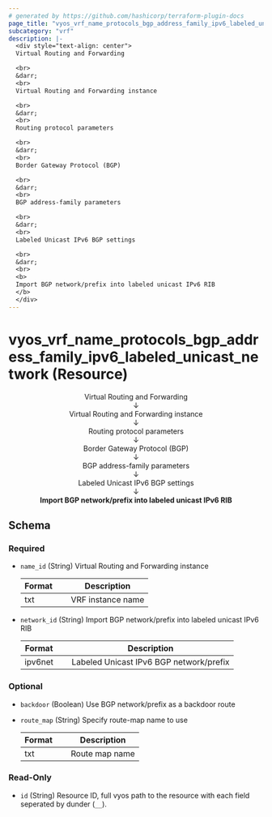 ```yaml
---
# generated by https://github.com/hashicorp/terraform-plugin-docs
page_title: "vyos_vrf_name_protocols_bgp_address_family_ipv6_labeled_unicast_network Resource - vyos"
subcategory: "vrf"
description: |-
  <div style="text-align: center">
  Virtual Routing and Forwarding

  <br>
  &darr;
  <br>
  Virtual Routing and Forwarding instance

  <br>
  &darr;
  <br>
  Routing protocol parameters

  <br>
  &darr;
  <br>
  Border Gateway Protocol (BGP)

  <br>
  &darr;
  <br>
  BGP address-family parameters

  <br>
  &darr;
  <br>
  Labeled Unicast IPv6 BGP settings

  <br>
  &darr;
  <br>
  <b>
  Import BGP network/prefix into labeled unicast IPv6 RIB
  </b>
  </div>
---
```


# vyos_vrf_name_protocols_bgp_address_family_ipv6_labeled_unicast_network (Resource)

<div style="text-align: center">
Virtual Routing and Forwarding

<br>
&darr;
<br>
Virtual Routing and Forwarding instance

<br>
&darr;
<br>
Routing protocol parameters

<br>
&darr;
<br>
Border Gateway Protocol (BGP)

<br>
&darr;
<br>
BGP address-family parameters

<br>
&darr;
<br>
Labeled Unicast IPv6 BGP settings

<br>
&darr;
<br>
<b>
Import BGP network/prefix into labeled unicast IPv6 RIB
</b>
</div>



<!-- schema generated by tfplugindocs -->
## Schema

### Required

- `name_id` (String) Virtual Routing and Forwarding instance

    |  Format  &emsp;|  Description        |
    |----------------|---------------------|
    |  txt     &emsp;|  VRF instance name  |
- `network_id` (String) Import BGP network/prefix into labeled unicast IPv6 RIB

    |  Format   &emsp;|  Description                              |
    |-----------------|-------------------------------------------|
    |  ipv6net  &emsp;|  Labeled Unicast IPv6 BGP network/prefix  |

### Optional

- `backdoor` (Boolean) Use BGP network/prefix as a backdoor route
- `route_map` (String) Specify route-map name to use

    |  Format  &emsp;|  Description     |
    |----------------|------------------|
    |  txt     &emsp;|  Route map name  |

### Read-Only

- `id` (String) Resource ID, full vyos path to the resource with each field seperated by dunder (`__`).
